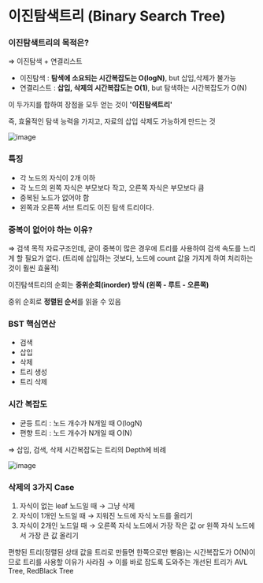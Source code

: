 # 이진탐색트리 (Binary Search Tree)

### **이진탐색트리의 목적은?**

⇒ 이진탐색 + 연결리스트

- 이진탐색 : **탐색에 소요되는 시간복잡도는 O(logN)**, but 삽입,삭제가 불가능
- 연결리스트 : **삽입, 삭제의 시간복잡도는 O(1)**, but 탐색하는 시간복잡도가 O(N)

이 두가지를 합하여 장점을 모두 얻는 것이 **'이진탐색트리'**

즉, 효율적인 탐색 능력을 가지고, 자료의 삽입 삭제도 가능하게 만드는 것 

![image](https://user-images.githubusercontent.com/77667212/232406876-8628623f-fdf4-4454-bcd7-626011880dff.png)

### **특징**

- 각 노드의 자식이 2개 이하
- 각 노드의 왼쪽 자식은 부모보다 작고, 오른쪽 자식은 부모보다 큼
- 중복된 노드가 없어야 함
- 왼쪽과 오른쪽 서브 트리도 이진 탐색 트리이다.

### 중복이 없어야 하는 이유?

⇒ 검색 목적 자료구조인데, 굳이 중복이 많은 경우에 트리를 사용하여 검색 속도를 느리게 할 필요가 없다. (트리에 삽입하는 것보다, 노드에 count 값을 가지게 하여 처리하는 것이 훨씬 효율적)

이진탐색트리의 순회는 **중위순회(inorder) 방식 (왼쪽 - 루트 - 오른쪽)**

중위 순회로 **정렬된 순서**를 읽을 수 있음

### **BST 핵심연산**

- 검색
- 삽입
- 삭제
- 트리 생성
- 트리 삭제

### **시간 복잡도**

- 균등 트리 : 노드 개수가 N개일 때 O(logN)
- 편향 트리 : 노드 개수가 N개일 때 O(N)

⇒ 삽입, 검색, 삭제 시간복잡도는 트리의 Depth에 비례

![image](https://user-images.githubusercontent.com/77667212/232406997-30209dfa-96ff-4371-9fcf-c3253db7660c.png)


### **삭제의 3가지 Case**

1. 자식이 없는 leaf 노드일 때 → 그냥 삭제
2. 자식이 1개인 노드일 때 → 지워진 노드에 자식 노드를 올리기
3. 자식이 2개인 노드일 때 → 오른쪽 자식 노드에서 가장 작은 값 or 왼쪽 자식 노드에서 가장 큰 값 올리기

편향된 트리(정렬된 상태 값을 트리로 만들면 한쪽으로만 뻗음)는 시간복잡도가 O(N)이므로 트리를 사용할 이유가 사라짐 → 이를 바로 잡도록 도와주는 개선된 트리가 AVL Tree, RedBlack Tree
